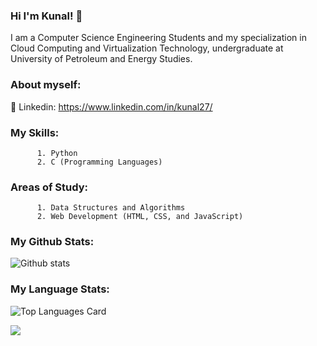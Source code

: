 ###  Hi  I'm  Kunal! 👋

I am a Computer Science Engineering Students and my specialization in Cloud Computing and Virtualization Technology, undergraduate at University of Petroleum and Energy Studies.

### About myself:


🔘 Linkedin: https://www.linkedin.com/in/kunal27/

### My Skills:
          1. Python
          2. C (Programming Languages)
          
### Areas of Study:
          1. Data Structures and Algorithms
          2. Web Development (HTML, CSS, and JavaScript)
          

### My Github Stats:
![Github stats](https://github-readme-stats.vercel.app/api?username=Kunal2703&theme=highcontrast&show_icons=true&count_private=true)

### My Language Stats:
![Top Languages Card](https://github-readme-stats.vercel.app/api/top-langs/?username=Kunal2703)

![](https://komarev.com/ghpvc/?username=Kunal2703)

